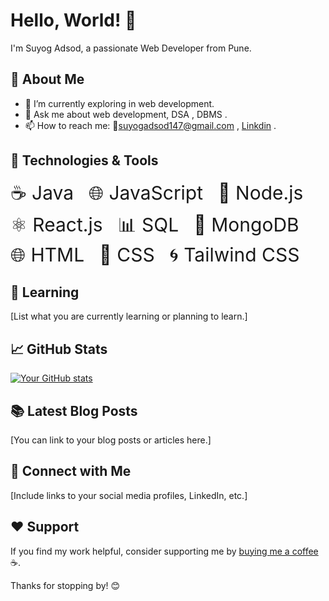 # Hello, World! 👋

I'm Suyog Adsod, a passionate Web Developer from Pune.

## 🚀 About Me

- 🌱 I’m currently exploring in web development.
- 💬 Ask me about web development, DSA , DBMS .
- 📫 How to reach me: 📧suyogadsod147@gmail.com , [Linkdin](https://www.linkedin.com/in/suyog-adsod-a3b584276) .



## 🔧 Technologies & Tools



<span style="margin-right: 20px; font-size: 30px;">☕ Java</span>
<FaHtml5 className=' text-orange-500'/>
<span style="margin-right: 20px; font-size: 30px;">🌐 JavaScript</span>
<span style="margin-right: 20px; font-size: 30px;">🚀 Node.js</span>
<span style="margin-right: 20px; font-size: 30px;">⚛️ React.js</span>
<span style="margin-right: 20px; font-size: 30px;">📊 SQL</span>
<span style="margin-right: 20px; font-size: 30px;">🍃 MongoDB</span>
<span style="margin-right: 20px; font-size: 30px;">🌐 HTML</span>
<span style="margin-right: 20px; font-size: 30px;">🎨 CSS</span>
<span style="font-size: 30px;">🌀 Tailwind CSS</span>




## 🌱 Learning

[List what you are currently learning or planning to learn.]

## 📈 GitHub Stats

[![Your GitHub stats](https://github-readme-stats.vercel.app/api?username=YourUsername&show_icons=true&theme=radical)](https://github.com/YourUsername)

## 📚 Latest Blog Posts

[You can link to your blog posts or articles here.]

## 🤝 Connect with Me

[Include links to your social media profiles, LinkedIn, etc.]

## ❤️ Support

If you find my work helpful, consider supporting me by [buying me a coffee](YourCoffeeLink) ☕.

Thanks for stopping by! 😊

